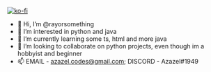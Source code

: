 [![ko-fi](https://ko-fi.com/img/githubbutton_sm.svg)](https://ko-fi.com/O5O5KB7AN)
- 👋 Hi, I’m @rayorsomething
- 👀 I’m interested in python and java
- 🌱 I’m currently learning some ts, html and more java
- 💞️ I’m looking to collaborate on python projects, even though im a hobbyist and beginner
- 📫 EMAIL - azazel.codes@gmail.com; DISCORD - Azazel#1949

<!---
RayCatYT/RayCatYT is a ✨ special ✨ repository because its `README.md` (this file) appears on your GitHub profile.
You can click the Preview link to take a look at your changes.
--->

